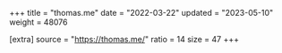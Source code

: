 +++
title = "thomas.me"
date = "2022-03-22"
updated = "2023-05-10"
weight = 48076

[extra]
source = "https://thomas.me/"
ratio = 14
size = 47
+++

